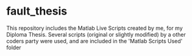 # fault_thesis
This repository includes the Matlab Live Scripts created by me, for my Diploma Thesis. Several scripts (original or slightly modified) by a other coders party were used, and are included in the 'Matlab Scripts Used' folder
